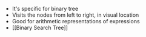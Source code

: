 * It's specific for binary tree
* Visits the nodes from left to right, in visual location
* Good for arithmetic representations of expressions
* [[Binary Search Tree]]